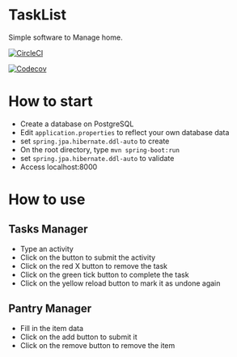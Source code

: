# TaskList

Simple software to Manage home.

[![CircleCI](https://circleci.com/gh/hcassus/TaskList.svg?style=svg)](https://circleci.com/gh/hcassus/TaskList)

[![Codecov](https://codecov.io/gh/hcassus/TaskList/branch/master/graph/badge.svg)](https://codecov.io/gh/hcassus/TaskList)


# How to start

- Create a database on PostgreSQL
- Edit `application.properties` to reflect your own database data
- set `spring.jpa.hibernate.ddl-auto` to create
- On the root directory, type `mvn spring-boot:run`
- set `spring.jpa.hibernate.ddl-auto` to validate
- Access localhost:8000

# How to use

## Tasks Manager
- Type an activity
- Click on the button to submit the activity
- Click on the red X button to remove the task
- Click on the green tick button to complete the task
- Click on the yellow reload button to mark it as undone again

## Pantry Manager
- Fill in the item data
- Click on the add button to submit it
- Click on the remove button to remove the item
